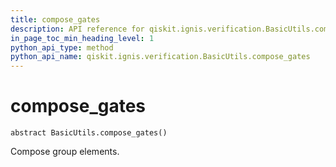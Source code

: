 ```yaml
---
title: compose_gates
description: API reference for qiskit.ignis.verification.BasicUtils.compose_gates
in_page_toc_min_heading_level: 1
python_api_type: method
python_api_name: qiskit.ignis.verification.BasicUtils.compose_gates
---
```


# compose\_gates

<span id="qiskit.ignis.verification.BasicUtils.compose_gates" />

`abstract BasicUtils.compose_gates()`

Compose group elements.

